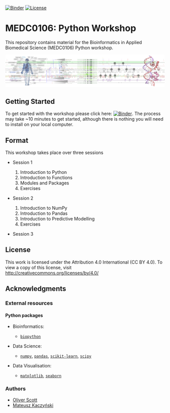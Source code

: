 [![Binder](https://mybinder.org/badge_logo.svg)](https://mybinder.org/v2/gh/MEDC0106/PythonWorkshop/main)
[![License](https://img.shields.io/badge/License-CC%20BY%204.0-lightgrey.svg)](https://github.com/MEDC0106/PythonWorkshop/blob/main/LICENSE)

# MEDC0106: Python Workshop

This repository contains material for the Bioinformatics in Applied Biomedical Science (MEDC0106) Python workshop.

<p align="center">
  <img src="resources/static/Banner.png" alt="MEDC0106 Banner" width="800"/>
  <br>
</p>

## Getting Started

To get started with the workshop please click here:
[![Binder](https://mybinder.org/badge_logo.svg)](https://mybinder.org/v2/gh/MEDC0106/PythonWorkshop/main).
The process may take ~10 minutes to get started, although there is nothing you will need to install on your local
computer.

## Format

This workshop takes place over three sessions

- Session 1
    1. Introduction to Python
    2. Introduction to Functions
    3. Modules and Packages 
    4. Exercises

- Session 2
    1. Introduction to NumPy
    2. Introduction to Pandas
    3. Introduction to Predictive Modelling
    4. Exercises

- Session 3

## License

This work is licensed under the Attribution 4.0 International (CC BY 4.0).
To view a copy of this license, visit http://creativecommons.org/licenses/by/4.0/

## Acknowledgments

### External resources

#### Python packages

- Bioinformatics:
    - [`biopython`](https://biopython.org/)
    
- Data Science:
    - [`numpy`](https://numpy.org/), [`pandas`](https://pandas.pydata.org/), [`scikit-learn`](https://scikit-learn.org/stable/), [`scipy`](https://scipy.org/)

- Data Visualisation:
    - [`matplotlib`](https://matplotlib.org/), [`seaborn`](https://seaborn.pydata.org/)

### Authors

- [Oliver Scott](https://github.com/OliverBScott) 
- [Mateusz Kaczyński](https://github.com/ellimilial)

